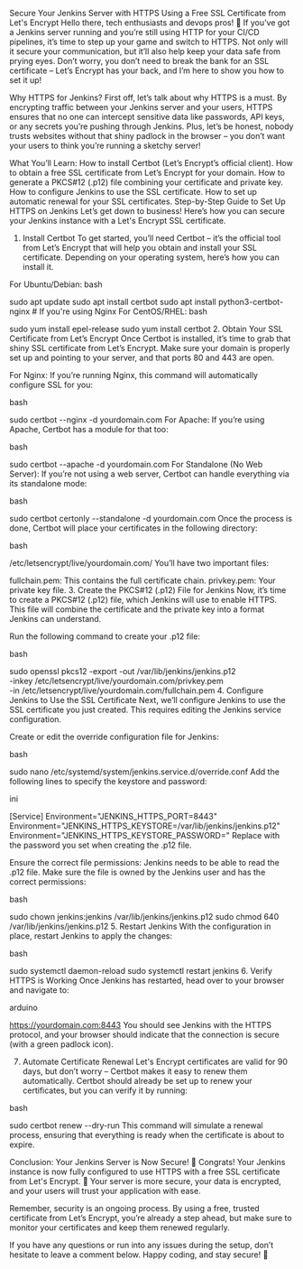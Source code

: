 Secure Your Jenkins Server with HTTPS Using a Free SSL Certificate from Let's Encrypt
Hello there, tech enthusiasts and devops pros! 👋 If you’ve got a Jenkins server running and you’re still using HTTP for your CI/CD pipelines, it’s time to step up your game and switch to HTTPS. Not only will it secure your communication, but it’ll also help keep your data safe from prying eyes. Don’t worry, you don’t need to break the bank for an SSL certificate – Let’s Encrypt has your back, and I’m here to show you how to set it up!

Why HTTPS for Jenkins?
First off, let’s talk about why HTTPS is a must. By encrypting traffic between your Jenkins server and your users, HTTPS ensures that no one can intercept sensitive data like passwords, API keys, or any secrets you’re pushing through Jenkins. Plus, let’s be honest, nobody trusts websites without that shiny padlock in the browser – you don’t want your users to think you’re running a sketchy server!

What You’ll Learn:
How to install Certbot (Let’s Encrypt’s official client).
How to obtain a free SSL certificate from Let’s Encrypt for your domain.
How to generate a PKCS#12 (.p12) file combining your certificate and private key.
How to configure Jenkins to use the SSL certificate.
How to set up automatic renewal for your SSL certificates.
Step-by-Step Guide to Set Up HTTPS on Jenkins
Let’s get down to business! Here’s how you can secure your Jenkins instance with a Let's Encrypt SSL certificate.

1. Install Certbot
To get started, you’ll need Certbot – it’s the official tool from Let’s Encrypt that will help you obtain and install your SSL certificate. Depending on your operating system, here’s how you can install it.

For Ubuntu/Debian:
bash

sudo apt update
sudo apt install certbot
sudo apt install python3-certbot-nginx  # If you're using Nginx
For CentOS/RHEL:
bash

sudo yum install epel-release
sudo yum install certbot
2. Obtain Your SSL Certificate from Let’s Encrypt
Once Certbot is installed, it’s time to grab that shiny SSL certificate from Let’s Encrypt. Make sure your domain is properly set up and pointing to your server, and that ports 80 and 443 are open.

For Nginx:
If you’re running Nginx, this command will automatically configure SSL for you:

bash

sudo certbot --nginx -d yourdomain.com
For Apache:
If you’re using Apache, Certbot has a module for that too:

bash

sudo certbot --apache -d yourdomain.com
For Standalone (No Web Server):
If you’re not using a web server, Certbot can handle everything via its standalone mode:

bash

sudo certbot certonly --standalone -d yourdomain.com
Once the process is done, Certbot will place your certificates in the following directory:

bash

/etc/letsencrypt/live/yourdomain.com/
You’ll have two important files:

fullchain.pem: This contains the full certificate chain.
privkey.pem: Your private key file.
3. Create the PKCS#12 (.p12) File for Jenkins
Now, it’s time to create a PKCS#12 (.p12) file, which Jenkins will use to enable HTTPS. This file will combine the certificate and the private key into a format Jenkins can understand.

Run the following command to create your .p12 file:

bash

sudo openssl pkcs12 -export -out /var/lib/jenkins/jenkins.p12 \
  -inkey /etc/letsencrypt/live/yourdomain.com/privkey.pem \
  -in /etc/letsencrypt/live/yourdomain.com/fullchain.pem
4. Configure Jenkins to Use the SSL Certificate
Next, we’ll configure Jenkins to use the SSL certificate you just created. This requires editing the Jenkins service configuration.

Create or edit the override configuration file for Jenkins:

bash

sudo nano /etc/systemd/system/jenkins.service.d/override.conf
Add the following lines to specify the keystore and password:

ini

[Service]
Environment="JENKINS_HTTPS_PORT=8443"
Environment="JENKINS_HTTPS_KEYSTORE=/var/lib/jenkins/jenkins.p12"
Environment="JENKINS_HTTPS_KEYSTORE_PASSWORD=<your-password>"
Replace <your-password> with the password you set when creating the .p12 file.

Ensure the correct file permissions: Jenkins needs to be able to read the .p12 file. Make sure the file is owned by the Jenkins user and has the correct permissions:

bash

sudo chown jenkins:jenkins /var/lib/jenkins/jenkins.p12
sudo chmod 640 /var/lib/jenkins/jenkins.p12
5. Restart Jenkins
With the configuration in place, restart Jenkins to apply the changes:

bash

sudo systemctl daemon-reload
sudo systemctl restart jenkins
6. Verify HTTPS is Working
Once Jenkins has restarted, head over to your browser and navigate to:

arduino

https://yourdomain.com:8443
You should see Jenkins with the HTTPS protocol, and your browser should indicate that the connection is secure (with a green padlock icon).

7. Automate Certificate Renewal
Let's Encrypt certificates are valid for 90 days, but don’t worry – Certbot makes it easy to renew them automatically. Certbot should already be set up to renew your certificates, but you can verify it by running:

bash

sudo certbot renew --dry-run
This command will simulate a renewal process, ensuring that everything is ready when the certificate is about to expire.

Conclusion: Your Jenkins Server is Now Secure! 🎉
Congrats! Your Jenkins instance is now fully configured to use HTTPS with a free SSL certificate from Let's Encrypt. 🚀 Your server is more secure, your data is encrypted, and your users will trust your application with ease.

Remember, security is an ongoing process. By using a free, trusted certificate from Let’s Encrypt, you’re already a step ahead, but make sure to monitor your certificates and keep them renewed regularly.

If you have any questions or run into any issues during the setup, don’t hesitate to leave a comment below. Happy coding, and stay secure! 🔐
